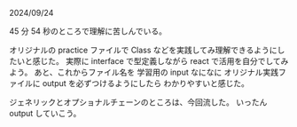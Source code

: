 2024/09/24

45 分 54 秒のところで理解に苦しんでいる。

オリジナルの practice ファイルで
Class などを実践してみ理解できるようにしたいと感じた。
実際に interface で型定義しながら react で活用を自分でしてみよう。
あと、これからファイル名を
学習用の input なになに
オリジナル実践ファイルに output
を必ずつけるようにしたら
わかりやすいと感じた。

ジェネリックとオプショナルチェーンのところは、今回流した。
いったん output していこう。
